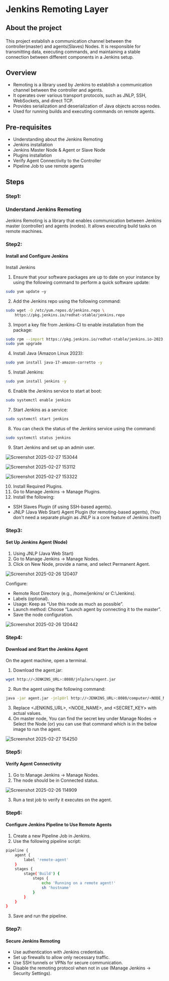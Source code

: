 # <p align="">Jenkins Remoting Layer
## <p align="">About the project</p>
   This project establish a communication channel between the controller(master) and agents(Slaves) Nodes.
It is responsible for transmitting data, executing commands, and maintaining a stable connection between different components in a Jenkins setup.

## Overview  
* Remoting is a library used by Jenkins to establish a communication channel between the controller and agents.
* It operates over various transport protocols, such as JNLP, SSH, WebSockets, and direct TCP.
* Provides serialization and deserialization of Java objects across nodes.
* Used for running builds and executing commands on remote agents.

## Pre-requisites
* Understanding about the Jenkins Remoting
* Jenkins installation
* Jenkins Master Node & Agent or Slave Node
* Plugins installation
* Verify Agent Connectivity to the Controller
* Pipeline Job to use remote agents

## <p align="">Steps</p>

### <p align="">Step1:</p>

### <p align="">Understand Jenkins Remoting</p>
Jenkins Remoting is a library that enables communication between Jenkins master (controller) and agents (nodes). It allows executing build tasks on remote machines.

### <p align="">Step2:</p>

#### <p align="">Install and Configure Jenkins</p>
Install Jenkins
1. Ensure that your software packages are up to date on your instance by using the following command to perform a quick software update:
```bash
sudo yum update –y
```
2. Add the Jenkins repo using the following command:
```bash
sudo wget -O /etc/yum.repos.d/jenkins.repo \
    https://pkg.jenkins.io/redhat-stable/jenkins.repo
```
3. Import a key file from Jenkins-CI to enable installation from the package:
```bash
sudo rpm --import https://pkg.jenkins.io/redhat-stable/jenkins.io-2023.key
sudo yum upgrade
```
4. Install Java (Amazon Linux 2023):
```bash
sudo yum install java-17-amazon-corretto -y
```
5. Install Jenkins:
```bash
sudo yum install jenkins -y
```
6. Enable the Jenkins service to start at boot:
```bash
sudo systemctl enable jenkins
```
7. Start Jenkins as a service:
```bash
sudo systemctl start jenkins
```
8. You can check the status of the Jenkins service using the command:
```bash
sudo systemctl status jenkins
```
9. Start Jenkins and set up an admin user.

![Screenshot 2025-02-27 153044](https://github.com/user-attachments/assets/a84b4899-feaf-4e90-b75f-30b72b65a06e)

![Screenshot 2025-02-27 153112](https://github.com/user-attachments/assets/a4058795-57f0-4c42-8e5e-f7af2d36b61d)

![Screenshot 2025-02-27 153322](https://github.com/user-attachments/assets/2bc78408-3c9f-4106-9ebf-dc707240e4de)

10. Install Required Plugins.
11. Go to Manage Jenkins → Manage Plugins.
12. Install the following:
* SSH Slaves Plugin (if using SSH-based agents).
* JNLP (Java Web Start) Agent Plugin (for remoting-based agents), (You don't need a separate plugin as JNLP is a core feature of Jenkins itself)

### <p align="">Step3:</p>

#### <p align="">Set Up Jenkins Agent (Node)</p>
1. Using JNLP (Java Web Start)
2. Go to Manage Jenkins → Manage Nodes.
3. Click on New Node, provide a name, and select Permanent Agent.

![Screenshot 2025-02-26 120407](https://github.com/user-attachments/assets/cebb0450-1100-4308-8f21-954ca56d01c5)

Configure:
* Remote Root Directory (e.g., /home/jenkins/ or C:\Jenkins\).
* Labels (optional).
* Usage: Keep as “Use this node as much as possible”.
* Launch method: Choose “Launch agent by connecting it to the master”.
* Save the node configuration.

![Screenshot 2025-02-26 120442](https://github.com/user-attachments/assets/8afef8e3-a2bc-4c84-9f91-5ef5434526b9)

### <p align="">Step4:</p>

#### <p align="">Download and Start the Jenkins Agent</p>
On the agent machine, open a terminal.
1. Download the agent.jar:

```bash
wget http://<JENKINS_URL>:8080/jnlpJars/agent.jar
```

2. Run the agent using the following command:

```bash
java -jar agent.jar -jnlpUrl http://<JENKINS_URL>:8080/computer/<NODE_NAME>/slave-agent.jnlp -secret <SECRET_KEY> -workDir "<WORK_DIRECTORY>"
```

3. Replace <JENKINS_URL>, <NODE_NAME>, and <SECRET_KEY> with actual values.
4. On master node, You can find the secret key under Manage Nodes → Select the Node (or) you can use that command which is in the below image to run the agent.

![Screenshot 2025-02-27 154250](https://github.com/user-attachments/assets/a267be20-7a2d-4752-bea9-325fe06b506b)

### <p align="">Step5:</p>

#### <p align="">Verify Agent Connectivity</p>
1. Go to Manage Jenkins → Manage Nodes.
2. The node should be in Connected status.

![Screenshot 2025-02-26 114909](https://github.com/user-attachments/assets/f78fb817-8981-4075-82a0-5c92a7d861fb)

3. Run a test job to verify it executes on the agent.

### <p align="">Step6:</p> 

#### <p align="">Configure Jenkins Pipeline to Use Remote Agents</p>
1. Create a new Pipeline Job in Jenkins.
2. Use the following pipeline script:

```bash
pipeline {
    agent {
        label 'remote-agent'
    }
    stages {
        stage('Build') {
            steps {
                echo 'Running on a remote agent!'
                sh 'hostname'
            }
        }
    }
}
```
3. Save and run the pipeline.

### <p align="">Step7:</p>

#### <p align="">Secure Jenkins Remoting</p>
* Use authentication with Jenkins credentials.
* Set up firewalls to allow only necessary traffic.
* Use SSH tunnels or VPNs for secure communication.
* Disable the remoting protocol when not in use (Manage Jenkins → Security Settings).
